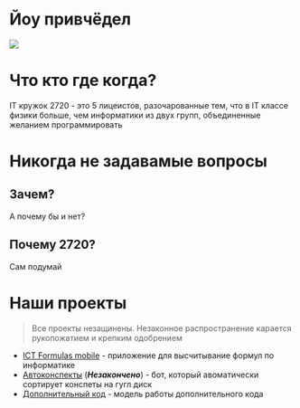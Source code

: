 # Йоу привчёдел

![](https://cs9.pikabu.ru/post_img/big/2019/08/06/2/1565055826169482351.png)

# Что кто где когда?

IT кружок 2720 - это 5 лицеистов, разочарованные тем, что в IT классе физики больше, чем информатики из двух групп, объединенные желанием программировать
# Никогда не задавамые вопросы
## 3ачем?

А почему бы и нет?

## Почему 2720?

Сам подумай

# Наши проекты

> Все проекты незащинены. Незаконное распространение карается рукопожатием и крепким одобрением

  - [ICT Formulas mobile](https://github.com/murphyqwek/mobile_ict_formulas) - приложение для высчитывание формул по информатике
  - [Автоконспекты](https://github.com/It-kruzhok-2720/conspects) (**_Незакончено_**) - бот, который авоматически сортирует конспеты на гугл диск
  - [Дополнительный код](https://github.com/murphyqwek/sign_extension) - модель работы дополнительного кода
